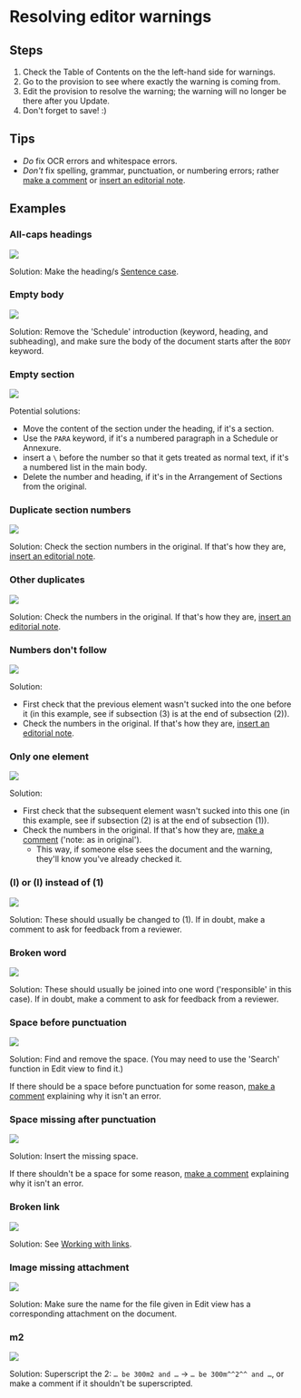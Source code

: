 # Resolving editor warnings

## Steps

1. Check the Table of Contents on the the left-hand side for warnings.
2. Go to the provision to see where exactly the warning is coming from.
3. Edit the provision to resolve the warning; the warning will no longer be there after you Update.
4. Don't forget to save! :\)

## Tips

* _Do_ fix OCR errors and whitespace errors.
* _Don't_ fix spelling, grammar, punctuation, or numbering errors; rather [make a comment](making-comments.md) or [insert an editorial note](inserting-editorial-notes.md).

## Examples

### All-caps headings

![](../.gitbook/assets/image%20%28175%29.png)

Solution: Make the heading/s [Sentence case](../style-guides/laws.africa.md#headings).

### Empty body

![](../.gitbook/assets/image%20%28171%29.png)

Solution: Remove the 'Schedule' introduction \(keyword, heading, and subheading\), and make sure the body of the document starts after the `BODY` keyword.

### Empty section

![](../.gitbook/assets/image%20%28160%29.png)

Potential solutions:

* Move the content of the section under the heading, if it's a section.
* Use the `PARA` keyword, if it's a numbered paragraph in a Schedule or Annexure.
* insert a `\` before the number so that it gets treated as normal text, if it's a numbered list in the main body.
* Delete the number and heading, if it's in the Arrangement of Sections from the original.

### Duplicate section numbers

![](../.gitbook/assets/image%20%28182%29.png)

Solution: Check the section numbers in the original. If that's how they are, [insert an editorial note](inserting-editorial-notes.md).

### Other duplicates

![](../.gitbook/assets/image%20%28164%29.png)

Solution: Check the numbers in the original. If that's how they are, [insert an editorial note](inserting-editorial-notes.md).

### Numbers don't follow

![](../.gitbook/assets/image%20%28151%29.png)

Solution: 

* First check that the previous element wasn't sucked into the one before it \(in this example, see if subsection \(3\) is at the end of subsection \(2\)\).
* Check the numbers in the original. If that's how they are, [insert an editorial note](inserting-editorial-notes.md).

### Only one element

![](../.gitbook/assets/image%20%28152%29.png)

Solution: 

* First check that the subsequent element wasn't sucked into this one \(in this example, see if subsection \(2\) is at the end of subsection \(1\)\).
* Check the numbers in the original. If that's how they are, [make a comment](making-comments.md) \('note: as in original'\).
  * This way, if someone else sees the document and the warning, they'll know you've already checked it.

### \(l\) or \(I\) instead of \(1\)

![](../.gitbook/assets/image%20%28165%29.png)

Solution: These should usually be changed to \(1\). If in doubt, make a comment to ask for feedback from a reviewer.

### Broken word

![](../.gitbook/assets/image%20%28170%29.png)

Solution: These should usually be joined into one word \('responsible' in this case\). If in doubt, make a comment to ask for feedback from a reviewer.

### Space before punctuation

![](../.gitbook/assets/image%20%28177%29.png)

Solution: Find and remove the space. \(You may need to use the 'Search' function in Edit view to find it.\)

If there should be a space before punctuation for some reason, [make a comment](making-comments.md) explaining why it isn't an error.

### Space missing after punctuation

![](../.gitbook/assets/image%20%28155%29.png)

Solution: Insert the missing space.

If there shouldn't be a space for some reason, [make a comment](making-comments.md) explaining why it isn't an error.

### Broken link

![](../.gitbook/assets/image%20%28166%29.png)

Solution: See [Working with links](work-with-links.md).

### Image missing attachment

![](../.gitbook/assets/image%20%28159%29.png)

Solution: Make sure the name for the file given in Edit view has a corresponding attachment on the document.

### m2

![](../.gitbook/assets/image%20%28163%29.png)

Solution: Superscript the 2: `… be 300m2 and …` → `… be 300m^^2^^ and …`, or make a comment if it shouldn't be superscripted.

